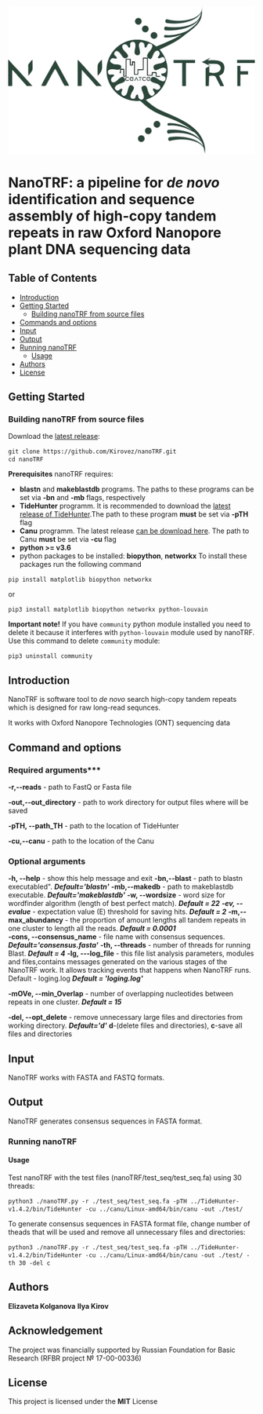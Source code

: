 <img src="nanoTRF.png" width="550" >

# NanoTRF: a pipeline for *de novo* identification and sequence assembly of high-copy tandem repeats in raw Oxford Nanopore plant DNA sequencing data


## Table of Contents

- [Introduction](#introduction)
- [Getting Started](#getting) 
  - [Building  nanoTRF from  source files](#building)
- [Commands and options](#cmd)
- [Input](#input_output)
- [Output](#output)
- [Running nanoTRF](#running)
  - [Usage](#usage)
- [Authors](#authors)
- [License](#license)
## <a name="getting"></a>Getting Started
### <a name="building"></a>Building  nanoTRF from  source files

Download the [latest release](https://github.com/Kirovez/nanoTRF/releases):
```
git clone https://github.com/Kirovez/nanoTRF.git
cd nanoTRF
```
**Prerequisites**
nanoTRF requires:

- **blastn** and **makeblastdb** programs. The paths to these programs can be set via **-bn** and **-mb** flags, respectively
- **TideHunter** programm. It is recommended to download the [latest release of TideHunter](https://github.com/yangao07/TideHunter/releases).The path to these program **must** be set via **-pTH** flag
- **Canu** programm. The latest release [can be download here](http://github.com/marbl/canu/releases). The path to Canu **must** be set via **-cu** flag
- **python >= v3.6**
- python packages to be installed: **biopython**, **networkx** To install these packages run the following command

```
pip install matplotlib biopython networkx
```

or

```
pip3 install matplotlib biopython networkx python-louvain
```

**Important note!** If you have `community` python module installed you need to delete it because it interferes with `python-louvain` module used by nanoTRF. Use this command to delete `community` module:
```
pip3 uninstall community

```

## <a name="introduction"></a>Introduction

NanoTRF is software tool to *de novo* search high-copy tandem repeats which is designed for raw long-read sequnces.

It works with Oxford Nanopore Technologies (ONT) sequencing data

## <a name="cmd"></a>Command and options

### Required arguments***

**-r,--reads** - path to FastQ or Fasta file

**-out,--out_directory** - path to work directory for output files where will be saved

**-pTH, --path_TH** - path to the location of TideHunter

**-cu,--canu**  - path to the location of the Canu

### Optional arguments
**-h, --help**  - show this help message and exit
**-bn,--blast**  - path to blastn executabled". ***Default='blastn'***
**-mb,--makedb**  - path to makeblastdb executable. ***Default='makeblastdb'***
**-w, --wordsize** - word size for wordfinder algorithm (length of best perfect match). ***Default = 22***
***-ev, --evalue*** -  expectation value (E) threshold for saving hits. ***Default = 2***
**-m,--max_abundancy**  - the proportion of amount lengths all tandem repeats in one cluster to length all the reads. ***Default = 0.0001***                     
**-cons, --consensus_name** - file name with consensus sequences. ***Default='consensus.fasta'***
**-th, --threads**  - number of threads for running Blast. ***Default = 4***
**-lg, ---log_file**  - this file list analysis parameters, modules and files,contains messages generated 
on the various stages of the NanoTRF work. It allows tracking events that
happens when NanoTRF runs. Default - loging.log ***Default = 'loging.log'***

**-mOVe, --min_Overlap** - number of overlapping nucleotides between repeats in one cluster. ***Default = 15***

**-del, --opt_delete** - remove unnecessary large files and directories from working directory. ***Default='d'*** **d**-(delete files and directories), 
**c**-save all files and directories

## <a name="input_output"></a>Input
NanoTRF works with FASTA and FASTQ formats.

## <a name="output"></a>Output

NanoTRF generates consensus sequences in FASTA format.
### <a name="running"></a>Running nanoTRF

#### <a name="usage"></a>Usage

Test nanoTRF with the test files (nanoTRF/test_seq/test_seq.fa) using 30 threads:
```
python3 ./nanoTRF.py -r ./test_seq/test_seq.fa -pTH ../TideHunter-v1.4.2/bin/TideHunter -cu ../canu/Linux-amd64/bin/canu -out ./test/
```
To generate consensus sequences in FASTA format file, change number of theads that will be used and remove all unnecessary files and directories:
```
python3 ./nanoTRF.py -r ./test_seq/test_seq.fa -pTH ../TideHunter-v1.4.2/bin/TideHunter -cu ../canu/Linux-amd64/bin/canu -out ./test/ -th 30 -del c
```
## <a name="authors"></a>Authors

**Elizaveta Kolganova**
**Ilya Kirov**
## Acknowledgement
The project was financially supported by Russian Foundation for Basic Research (RFBR project № 17-00-00336)

## <a name="license"></a>License
This project is licensed under the **MIT** License



